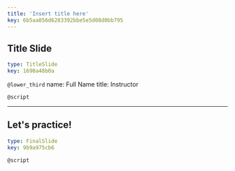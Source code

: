 ```yaml
---
title: 'Insert title here'
key: 6b5aa056d6283392bbe5e5d08d0bb795
---
```


## Title Slide

```yaml
type: TitleSlide
key: 1690a48b0a
```

`@lower_third`
name: Full Name
title: Instructor

`@script`


---

## Let's practice!

```yaml
type: FinalSlide
key: 9b9a975cb6
```

`@script`
